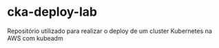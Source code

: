 # cka-deploy-lab
Repositório utilizado para realizar o deploy de um cluster Kubernetes na AWS com kubeadm 
